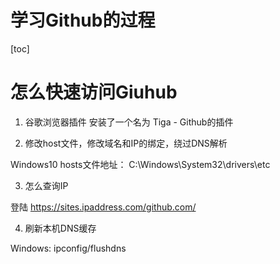 # 学习Github的过程

[toc]

# 怎么快速访问Giuhub

1. 谷歌浏览器插件
安装了一个名为 Tiga - Github的插件

2. 修改host文件，修改域名和IP的绑定，绕过DNS解析

Windows10 hosts文件地址：
C:\Windows\System32\drivers\etc

3. 怎么查询IP

登陆 https://sites.ipaddress.com/github.com/

4. 刷新本机DNS缓存

Windows: ipconfig/flushdns